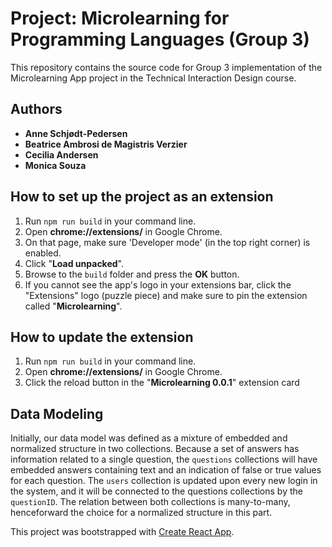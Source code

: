 # Project: Microlearning for Programming Languages (Group 3)

This repository contains the source code for Group 3 implementation
of the Microlearning App project in the Technical Interaction Design course.

## Authors

* **Anne Schjødt-Pedersen**
* **Beatrice Ambrosi de Magistris Verzier**
* **Cecilia Andersen**
* **Monica Souza**

## How to set up the project as an extension

1. Run `npm run build` in your command line. 
2. Open **chrome://extensions/** in Google Chrome. 
3. On that page, make sure 'Developer mode' (in the top right corner) is enabled.
4. Click "**Load unpacked**".
5. Browse to the `build` folder and press the **OK** button.
6. If you cannot see the app's logo in your extensions bar, click the "Extensions" logo (puzzle piece) and make sure to pin the extension called "**Microlearning**".

## How to update the extension

1. Run `npm run build` in your command line. 
2. Open **chrome://extensions/** in Google Chrome. 
3. Click the reload button in the "**Microlearning 0.0.1**" extension card

## Data Modeling

Initially, our data model was defined as a mixture of embedded and normalized structure in two collections. Because a set of answers has information related to a single question, the `questions` collections will have embedded answers containing text and an indication of false or true values for each question. The `users` collection is updated upon every new login in the system, and it will be connected to the questions collections by the `questionID`. The relation between both collections is many-to-many, henceforward the choice for a normalized structure in this part.

This project was bootstrapped with [Create React App](https://github.com/facebook/create-react-app).
